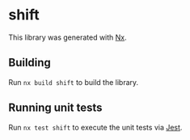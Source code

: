 # shift

This library was generated with [Nx](https://nx.dev).

## Building

Run `nx build shift` to build the library.

## Running unit tests

Run `nx test shift` to execute the unit tests via [Jest](https://jestjs.io).

